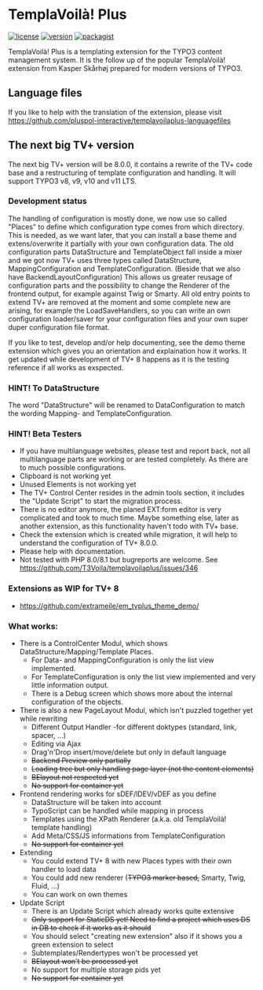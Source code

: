 # TemplaVoilà! Plus

[![license](https://img.shields.io/github/license/pluspol-interactive/templavoilaplus.svg)](https://www.gnu.org/licenses/old-licenses/gpl-2.0-standalone.html)
[![version](https://img.shields.io/badge/TER_version-7.3.6-green.svg)](https://extensions.typo3.org/extension/templavoilaplus)
[![packagist](https://img.shields.io/packagist/v/templavoilaplus/templavoilaplus.svg)](https://packagist.org/packages/templavoilaplus/templavoilaplus)

TemplaVoilà! Plus is a templating extension for the TYPO3 content management system. It is the follow up of the popular
TemplaVoilà! extension from Kasper Skårhøj prepared for modern versions of TYPO3.

## Language files

If you like to help with the translation of the extension, please visit https://github.com/pluspol-interactive/templavoilaplus-languagefiles

## The next big TV+ version

The next big TV+ version will be 8.0.0, it contains a rewrite of the TV+ code base and a restructuring of template configuration and handling. It will support TYPO3 v8, v9, v10 and v11 LTS.

### Development status

The handling of configuration is mostly done, we now use so called "Places" to define which configuration type comes from which directory. This is needed, as we want later, that you can install a base theme and extens/overwrite it partially with your own configuration data.
The old configuration parts DataStructure and TemplateObject fall inside a mixer and we got now TV+ uses three types called DataStructure, MappingConfiguration and TemplateConfiguration. (Beside that we also have BackendLayoutConfiguration) This allows us greater reusage of configuration parts and the possibility to change the Renderer of the frontend output, for example against Twig or Smarty.
All old entry points to extend TV+ are removed at the moment and some complete new are arising, for example the LoadSaveHandlers, so you can write an own configuration loader/saver for your configuration files and your own super duper configuration file format.

If you like to test, develop and/or help documenting, see the demo theme extension which gives you an orientation and explaination how it works. It get updated while development of TV+ 8 happens as it is the testing reference if all works as exspected.

### HINT! To DataStructure

The word "DataStructure" will be renamed to DataConfiguration to match the wording Mapping- and TemplateConfiguration.

### HINT! Beta Testers

* If you have multilanguage websites, please test and report back, not all multilanguage parts are working or are tested completely. As there are to much possible configurations.
* Clipboard is not working yet
* Unused Elements is not working yet
* The TV+ Control Center resides in the admin tools section, it includes the "Update Script" to start the migration process.
* There is no editor anymore, the planed EXT:form editor is very complicated and took to much time. Maybe something else, later as another extension, as this functionality haven't todo with TV+ base.
* Check the extension which is created while migration, it will help to understand the configuration of TV+ 8.0.0.
* Please help with documentation.
* Not tested with PHP 8.0/8.1 but bugreports are welcome. See https://github.com/T3Voila/templavoilaplus/issues/346

### Extensions as WIP for TV+ 8
* https://github.com/extrameile/em_tvplus_theme_demo/

### What works:

* There is a ControlCenter Modul, which shows DataStructure/Mapping/Template Places.
    * For Data- and MappingConfiguration is only the list view implemented.
    * For TemplateConfiguration is only the list view implemented and very little information output.
    * There is a Debug screen which shows more about the internal configuration of the objects.
* There is also a new PageLayout Modul, which isn't puzzled together yet while rewriting
    * Different Output Handler -for different doktypes (standard, link, spacer, ...)
    * Editing via Ajax
    * Drag'n'Drop insert/move/delete but only in default language
    * ~~Backend Preview only partially~~
    * ~~Loading tree but only handling page layer (not the content elements)~~
    * ~~BElayout not respected yet~~
    * ~~No support for container yet~~
* Frontend rendering works for sDEF/lDEV/vDEF as you define
    * DataStructure will be taken into account
    * TypoScript can be handled while mapping in process
    * Templates using the XPath Renderer (a.k.a. old TemplaVoilà! template handling)
    * Add Meta/CSS/JS informations from TemplateConfiguration
    * ~~No support for container yet~~
* Extending
    * You could extend TV+ 8 with new Places types with their own handler to load data
    * You could add new renderer (~~TYPO3 marker based,~~ Smarty, Twig, Fluid, ...)
    * You can work on own themes
* Update Script
    * There is an Update Script which already works quite extensive
    * ~~Only support for StaticDS yet! Need to find a project which uses DS in DB to check if it works as it should~~
    * You should select "creating new extension" also if it shows you a green extension to select
    * Subtemplates/Rendertypes won't be processed yet
    * ~~BElayout won't be processed yet~~
    * No support for multiple storage pids yet
    * ~~No support for container yet~~
